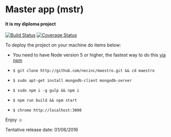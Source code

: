 # Master app (mstr)
#### It is my diploma project

[![Build Status](https://travis-ci.org/necinc/maestro.svg?branch=master)](https://travis-ci.org/necinc/maestro)
[![Coverage Status](https://coveralls.io/repos/github/necinc/maestro/badge.svg?branch=master)](https://coveralls.io/github/necinc/maestro?branch=master)

To deploy the project on your machine do items below:

- You need to have Node version 5 or higher, the fastest way to do this [via npm](https://davidwalsh.name/upgrade-nodejs)

- `$ git clone http://github.com/necinc/maestro.git && cd maestro`

- `$ sudo apt-get install mongodb-client mongodb-server`

- `$ sudo npm i -g gulp && npm i`

- `$ npm run build && npm start`

- `$ chrome http://localhost:3000`

Enjoy :relaxed:

Tentative release date: 01/06/2016
